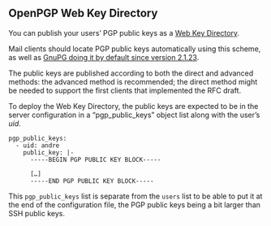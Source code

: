 
## OpenPGP Web Key Directory

You can publish your users’ PGP public keys as a [Web Key Directory](https://tools.ietf.org/html/draft-koch-openpgp-webkey-service).

Mail clients should locate PGP public keys automatically using this scheme, as well as [GnuPG doing it by default since
version 2.1.23](https://wiki.gnupg.org/WKD#Implementations).

The public keys are published according to both the direct and advanced methods: the advanced method is recommended; the
direct method might be needed to support the first clients that implemented the RFC draft.

To deploy the Web Key Directory, the public keys are expected to be in the server configuration in a “pgp_public_keys”
object list along with the user’s _uid_.

```
pgp_public_keys:
  - uid: andre
    public_key: |-
      -----BEGIN PGP PUBLIC KEY BLOCK-----

      […]
      -----END PGP PUBLIC KEY BLOCK-----
```

This `pgp_public_keys` list is separate from the `users` list to be able to put it at the end of the configuration file,
the PGP public keys being a bit larger than SSH public keys.
